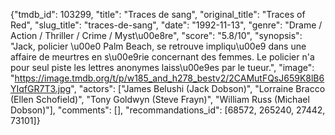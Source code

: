 {"tmdb_id": 103299, "title": "Traces de sang", "original_title": "Traces of Red", "slug_title": "traces-de-sang", "date": "1992-11-13", "genre": "Drame / Action / Thriller / Crime / Myst\u00e8re", "score": "5.8/10", "synopsis": "Jack, policier \u00e0 Palm Beach, se retrouve impliqu\u00e9 dans une affaire de meurtres en s\u00e9rie concernant des femmes. Le policier n'a pour seul piste les lettres anonymes laiss\u00e9es par le tueur.", "image": "https://image.tmdb.org/t/p/w185_and_h278_bestv2/2CAMutFQsJ659K8lB6YIqfGR7T3.jpg", "actors": ["James Belushi (Jack Dobson)", "Lorraine Bracco (Ellen Schofield)", "Tony Goldwyn (Steve Frayn)", "William Russ (Michael Dobson)"], "comments": [], "recommandations_id": [68572, 265240, 27442, 73101]}